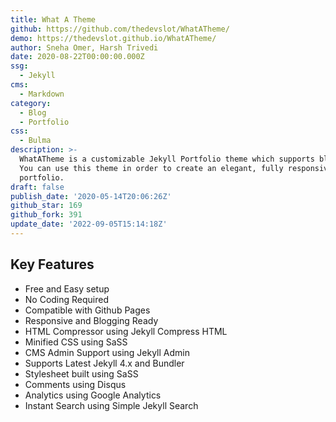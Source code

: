 ```yaml
---
title: What A Theme
github: https://github.com/thedevslot/WhatATheme/
demo: https://thedevslot.github.io/WhatATheme/
author: Sneha Omer, Harsh Trivedi
date: 2020-08-22T00:00:00.000Z
ssg:
  - Jekyll
cms:
  - Markdown
category:
  - Blog
  - Portfolio
css:
  - Bulma
description: >-
  WhatATheme is a customizable Jekyll Portfolio theme which supports blogging.
  You can use this theme in order to create an elegant, fully responsive
  portfolio.
draft: false
publish_date: '2020-05-14T20:06:26Z'
github_star: 169
github_fork: 391
update_date: '2022-09-05T15:14:18Z'
---
```


## Key Features
- Free and Easy setup
- No Coding Required
- Compatible with Github Pages
- Responsive and Blogging Ready
- HTML Compressor using Jekyll Compress HTML
- Minified CSS using SaSS
- CMS Admin Support using Jekyll Admin
- Supports Latest Jekyll 4.x and Bundler
- Stylesheet built using SaSS
- Comments using Disqus
- Analytics using Google Analytics
- Instant Search using Simple Jekyll Search